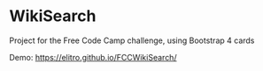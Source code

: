 # WikiSearch

Project for the Free Code Camp challenge, using Bootstrap 4 cards

Demo: https://elitro.github.io/FCCWikiSearch/
